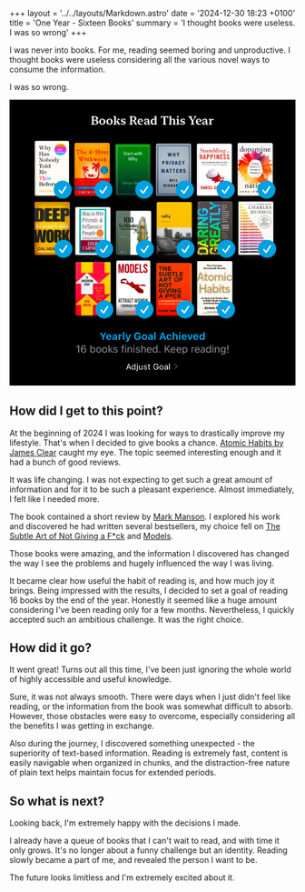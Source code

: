 +++
layout = '../../layouts/Markdown.astro'
date = '2024-12-30 18:23 +0100'
title = 'One Year - Sixteen Books'
summary = 'I thought books were useless. I was so wrong'
+++

I was never into books. For me, reading seemed boring and unproductive. I thought books were useless considering all the various novel ways to consume the information.

I was so wrong.

![Books I've read in 2024](./one-year-sixteen-books/books.png)

## How did I get to this point?

At the beginning of 2024 I was looking for ways to drastically improve my lifestyle. That's when I decided to give books a chance. [Atomic Habits by James Clear](https://jamesclear.com/atomic-habits) caught my eye. The topic seemed interesting enough and it had a bunch of good reviews.

It was life changing. I was not expecting to get such a great amount of information and for it to be such a pleasant experience. Almost immediately, I felt like I needed more.

The book contained a short review by [Mark Manson](https://markmanson.net). I explored his work and discovered he had written several bestsellers, my choice fell on [The Subtle Art of Not Giving a F*ck](https://markmanson.net/books/subtle-art) and [Models](https://markmanson.net/books/models).

Those books were amazing, and the information I discovered has changed the way I see the problems and hugely influenced the way I was living.

It became clear how useful the habit of reading is, and how much joy it brings. Being impressed with the results, I decided to set a goal of reading 16 books by the end of the year. Honestly it seemed like a huge amount considering I've been reading only for a few months. Nevertheless, I quickly accepted such an ambitious challenge. It was the right choice.

## How did it go?

It went great! Turns out all this time, I've been just ignoring the whole world of highly accessible and useful knowledge. 

Sure, it was not always smooth. There were days when I just didn't feel like reading, or the information from the book was somewhat difficult to absorb. However, those obstacles were easy to overcome, especially considering all the benefits I was getting in exchange.

Also during the journey, I discovered something unexpected - the superiority of text-based information. Reading is extremely fast, content is easily navigable when organized in chunks, and the distraction-free nature of plain text helps maintain focus for extended periods.

## So what is next?

Looking back, I'm extremely happy with the decisions I made.

I already have a queue of books that I can't wait to read, and with time it only grows. It's no longer about a funny challenge but an identity. Reading slowly became a part of me, and revealed the person I want to be.

The future looks limitless and I'm extremely excited about it.